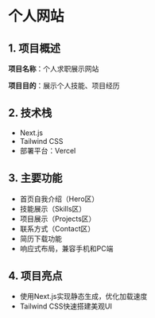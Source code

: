 # 个人网站

## 1. 项目概述

**项目名称**：个人求职展示网站

**项目目的**：展示个人技能、项目经历



## 2. 技术栈

- Next.js
- Tailwind CSS
- 部署平台：Vercel

## 3. 主要功能

- 首页自我介绍（Hero区）
- 技能展示（Skills区）
- 项目展示（Projects区）
- 联系方式（Contact区）
- 简历下载功能
- 响应式布局，兼容手机和PC端

## 4. 项目亮点

- 使用Next.js实现静态生成，优化加载速度
- Tailwind CSS快速搭建美观UI





